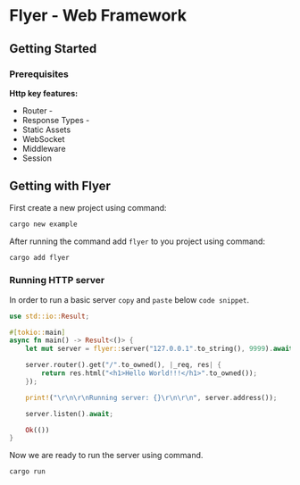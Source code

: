 # Flyer - Web Framework

## Getting Started

### Prerequisites

**Http key features:**

- Router         - 
- Response Types -
- Static Assets
- WebSocket
- Middleware
- Session


## Getting with Flyer

First create a new project using command:

```sh
cargo new example
```

After running the command add `flyer` to you project using command:

```sh
cargo add flyer
```

### Running HTTP server

In order to run a basic server `copy` and `paste` below `code snippet`.

```rs
use std::io::Result;

#[tokio::main]
async fn main() -> Result<()> {
    let mut server = flyer::server("127.0.0.1".to_string(), 9999).await?;

    server.router().get("/".to_owned(), |_req, res| {
        return res.html("<h1>Hello World!!!</h1>".to_owned());
    });

    print!("\r\n\r\nRunning server: {}\r\n\r\n", server.address());

    server.listen().await;

    Ok(())
}
```

Now we are ready to run the server using command.

```sh
cargo run
```